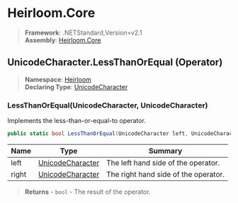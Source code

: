 # Heirloom.Core

> **Framework**: .NETStandard,Version=v2.1  
> **Assembly**: [Heirloom.Core][0]

## UnicodeCharacter.LessThanOrEqual (Operator)

> **Namespace**: [Heirloom][0]  
> **Declaring Type**: [UnicodeCharacter][1]

### LessThanOrEqual(UnicodeCharacter, UnicodeCharacter)

Implements the less-than-or-equal-to operator.

```cs
public static bool LessThanOrEqual(UnicodeCharacter left, UnicodeCharacter right)
```

| Name  | Type                  | Summary                              |
|-------|-----------------------|--------------------------------------|
| left  | [UnicodeCharacter][1] | The left hand side of the operator.  |
| right | [UnicodeCharacter][1] | The right hand side of the operator. |

> **Returns** - `bool` - The result of the operator.

[0]: ../../../Heirloom.Core.md
[1]: ../UnicodeCharacter.md
